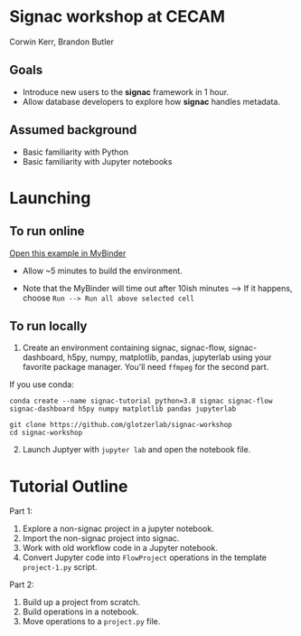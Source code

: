# Signac workshop at CECAM

Corwin Kerr, Brandon Butler



## Goals
* Introduce new users to the **signac** framework in 1 hour.
* Allow database developers to explore how **signac** handles metadata.


## Assumed background
* Basic familiarity with Python
* Basic familiarity with Jupyter notebooks



# Launching

## To run online
[Open this example in MyBinder](https://mybinder.org/v2/gh/glotzerlab/signac-workshop/HEAD)

* Allow ~5 minutes to build the environment.

* Note that the MyBinder will time out after 10ish minutes --> If it happens, choose `Run --> Run all above selected cell`


## To run locally

1. Create an environment containing signac, signac-flow, signac-dashboard, h5py, numpy, matplotlib, pandas, jupyterlab using your favorite package manager.
You'll need `ffmpeg` for the second part.

If you use conda:

```
conda create --name signac-tutorial python=3.8 signac signac-flow signac-dashboard h5py numpy matplotlib pandas jupyterlab

git clone https://github.com/glotzerlab/signac-workshop
cd signac-workshop
```

2. Launch Juptyer with `jupyter lab` and open the notebook file.


# Tutorial Outline
Part 1:
1. Explore a non-signac project in a jupyter notebook.
2. Import the non-signac project into signac.
3. Work with old workflow code in a Jupyter notebook.
4. Convert Jupyter code into `FlowProject` operations in the template `project-1.py` script.

Part 2:
1. Build up a project from scratch.
2. Build operations in a notebook.
3. Move operations to a `project.py` file.
   
    


